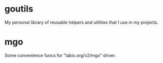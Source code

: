 goutils
=======

My personal library of reusable helpers and utilities that I use in my projects.

mgo
=======

Some convenience funcs for "labix.org/v2/mgo" driver.
